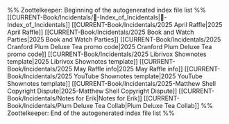 %% Zoottelkeeper: Beginning of the autogenerated index file list  %%
 [[CURRENT-Book/Incidentals/🧠-Index_of_Incidentals|🧠-Index_of_Incidentals]]
 [[CURRENT-Book/Incidentals/2025 April Raffle|2025 April Raffle]]
 [[CURRENT-Book/Incidentals/2025 Book and Watch Parties|2025 Book and Watch Parties]]
 [[CURRENT-Book/Incidentals/2025 Cranford Plum Deluxe Tea promo code|2025 Cranford Plum Deluxe Tea promo code]]
 [[CURRENT-Book/Incidentals/2025 Librivox Shownotes template|2025 Librivox Shownotes template]]
 [[CURRENT-Book/Incidentals/2025 May Raffle info|2025 May Raffle info]]
 [[CURRENT-Book/Incidentals/2025 YouTube Shownotes template|2025 YouTube Shownotes template]]
 [[CURRENT-Book/Incidentals/2025-Matthew Shell Copyright Dispute|2025-Matthew Shell Copyright Dispute]]
 [[CURRENT-Book/Incidentals/Notes for Erik|Notes for Erik]]
 [[CURRENT-Book/Incidentals/Plum Deluxe Tea Collab|Plum Deluxe Tea Collab]]
%% Zoottelkeeper: End of the autogenerated index file list  %%
